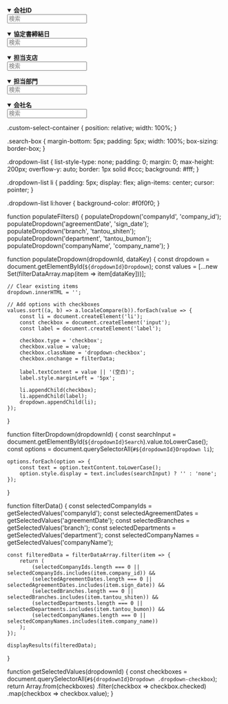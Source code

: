 <details open>
    <summary><strong>会社ID</strong></summary>
    <div class="custom-select-container">
        <input type="text" id="companyIdSearch" onkeyup="filterDropdown('companyId')" placeholder="検索" class="form-control search-box">
        <ul id="companyIdDropdown" class="dropdown-list"></ul>
    </div>
</details>

<details open>
    <summary><strong>協定書締結日</strong></summary>
    <div class="custom-select-container">
        <input type="text" id="agreementDateSearch" onkeyup="filterDropdown('agreementDate')" placeholder="検索" class="form-control search-box">
        <ul id="agreementDateDropdown" class="dropdown-list"></ul>
    </div>
</details>

<details open>
    <summary><strong>担当支店</strong></summary>
    <div class="custom-select-container">
        <input type="text" id="branchSearch" onkeyup="filterDropdown('branch')" placeholder="検索" class="form-control search-box">
        <ul id="branchDropdown" class="dropdown-list"></ul>
    </div>
</details>

<details open>
    <summary><strong>担当部門</strong></summary>
    <div class="custom-select-container">
        <input type="text" id="departmentSearch" onkeyup="filterDropdown('department')" placeholder="検索" class="form-control search-box">
        <ul id="departmentDropdown" class="dropdown-list"></ul>
    </div>
</details>

<details open>
    <summary><strong>会社名</strong></summary>
    <div class="custom-select-container">
        <input type="text" id="companyNameSearch" onkeyup="filterDropdown('companyName')" placeholder="検索" class="form-control search-box">
        <ul id="companyNameDropdown" class="dropdown-list"></ul>
    </div>
</details>
.custom-select-container {
    position: relative;
    width: 100%;
}

.search-box {
    margin-bottom: 5px;
    padding: 5px;
    width: 100%;
    box-sizing: border-box;
}

.dropdown-list {
    list-style-type: none;
    padding: 0;
    margin: 0;
    max-height: 200px;
    overflow-y: auto;
    border: 1px solid #ccc;
    background: #fff;
}

.dropdown-list li {
    padding: 5px;
    display: flex;
    align-items: center;
    cursor: pointer;
}

.dropdown-list li:hover {
    background-color: #f0f0f0;
}

function populateFilters() {
    populateDropdown('companyId', 'company_id');
    populateDropdown('agreementDate', 'sign_date');
    populateDropdown('branch', 'tantou_shiten');
    populateDropdown('department', 'tantou_bumon');
    populateDropdown('companyName', 'company_name');
}

function populateDropdown(dropdownId, dataKey) {
    const dropdown = document.getElementById(`${dropdownId}Dropdown`);
    const values = [...new Set(filterDataArray.map(item => item[dataKey]))];

    // Clear existing items
    dropdown.innerHTML = '';

    // Add options with checkboxes
    values.sort((a, b) => a.localeCompare(b)).forEach(value => {
        const li = document.createElement('li');
        const checkbox = document.createElement('input');
        const label = document.createElement('label');

        checkbox.type = 'checkbox';
        checkbox.value = value;
        checkbox.className = 'dropdown-checkbox';
        checkbox.onchange = filterData;

        label.textContent = value || '(空白)';
        label.style.marginLeft = '5px';

        li.appendChild(checkbox);
        li.appendChild(label);
        dropdown.appendChild(li);
    });
}

function filterDropdown(dropdownId) {
    const searchInput = document.getElementById(`${dropdownId}Search`).value.toLowerCase();
    const options = document.querySelectorAll(`#${dropdownId}Dropdown li`);

    options.forEach(option => {
        const text = option.textContent.toLowerCase();
        option.style.display = text.includes(searchInput) ? '' : 'none';
    });
}

function filterData() {
    const selectedCompanyIds = getSelectedValues('companyId');
    const selectedAgreementDates = getSelectedValues('agreementDate');
    const selectedBranches = getSelectedValues('branch');
    const selectedDepartments = getSelectedValues('department');
    const selectedCompanyNames = getSelectedValues('companyName');

    const filteredData = filterDataArray.filter(item => {
        return (
            (selectedCompanyIds.length === 0 || selectedCompanyIds.includes(item.company_id)) &&
            (selectedAgreementDates.length === 0 || selectedAgreementDates.includes(item.sign_date)) &&
            (selectedBranches.length === 0 || selectedBranches.includes(item.tantou_shiten)) &&
            (selectedDepartments.length === 0 || selectedDepartments.includes(item.tantou_bumon)) &&
            (selectedCompanyNames.length === 0 || selectedCompanyNames.includes(item.company_name))
        );
    });

    displayResults(filteredData);
}

function getSelectedValues(dropdownId) {
    const checkboxes = document.querySelectorAll(`#${dropdownId}Dropdown .dropdown-checkbox`);
    return Array.from(checkboxes)
        .filter(checkbox => checkbox.checked)
        .map(checkbox => checkbox.value);
}
 
